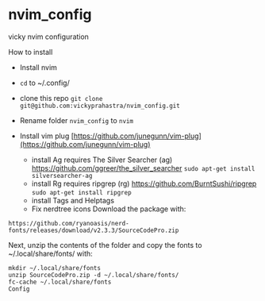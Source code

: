 # nvim_config
vicky nvim configuration


How to install

- Install nvim
- `cd` to ~/.config/
- clone this repo `git clone git@github.com:vickyprahastra/nvim_config.git`
- Rename folder `nvim_config` to `nvim`
- Install vim plug [https://github.com/junegunn/vim-plug](https://github.com/junegunn/vim-plug) 

    - install Ag requires The Silver Searcher (ag) https://github.com/ggreer/the_silver_searcher `sudo apt-get install silversearcher-ag`
    - install Rg requires ripgrep (rg) https://github.com/BurntSushi/ripgrep `sudo apt-get install ripgrep`
    - install Tags and Helptags
    - Fix nerdtree icons
        Download the package with:


`https://github.com/ryanoasis/nerd-fonts/releases/download/v2.3.3/SourceCodePro.zip`

Next, unzip the contents of the folder and copy the fonts to ~/.local/share/fonts/ with:

```
mkdir ~/.local/share/fonts
unzip SourceCodePro.zip -d ~/.local/share/fonts/
fc-cache ~/.local/share/fonts
Config
```
